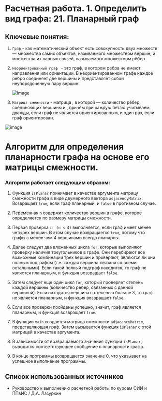 # Расчетная работа. 1. Определить вид графа: 21. Планарный граф
## Ключевые понятия:
1. `Граф` - как математический объект есть совокупность двух множеств — множества самих объектов, называемого множеством вершин, и множества их парных связей, называемого множеством рёбер.
2. `Неориентриванный граф ` - это граф, в котором ребра не имеют направления или ориентации. В неориентированном графе каждое ребро соединяет две вершины и представляет собой неупорядоченную пару вершин.

   ![image](https://github.com/iis-32170x/RPIIS/assets/149104399/b16510f7-555e-4bbb-b6e8-39ddb578b616)

  
3. `Матрица смежности` - матрица , в которой — количество рёбер, соединяющих вершины и , причём при каждую петлю учитываем дважды, если граф не является ориентированным, и один раз, если граф ориентирован.

 ![image](https://github.com/iis-32170x/RPIIS/assets/149104399/ab980da8-12a3-4da4-878a-318aed731321)



# Aлгоритм для определения планарности графа на основе его матрицы смежности.

### Алгоритм работает следующим образом:

1. Функция `isPlanar` принимает в качестве аргумента матрицу смежности графа в виде двумерного вектора `adjacencyMatrix`. Возвращает `true`, если граф планарный, и `false` в противном случае.



2. Переменная `n` содержит количество вершин в графе, которое определяется по размеру матрицы смежности.

3. Первая проверка `if (n < 4)` выполняется, если граф имеет менее четырех вершин. В этом случае возвращается `true`, потому что графы с менее чем 4 вершинами всегда планарны.

4. Далее следует два вложенных цикла `for`, которые выполняют проверку наличия треугольников в графе. Они перебирают все возможные комбинации трех вершин и проверяют, являются ли они полным подграфом (т.е. каждая вершина связана со всеми остальными). Если такой полный подграф находится, то граф не является планарным, и функция возвращает `false`.

5. Затем следует еще один цикл `for`, который проверяет степень каждой вершины (количество ребер, связанных с данной вершиной). Если находится вершина с степенью больше 3, то граф не является планарным, и функция возвращает `false`.

6. Если все проверки пройдены успешно, значит, граф является планарным, и функция возвращает `true`.

7. В функции `main` создается матрица смежности `adjacencyMatrix`, представляющая граф. Затем вызывается функция `isPlanar` с этой матрицей в качестве аргумента.

8. В зависимости от возвращаемого значения функции `isPlanar`, выводится соответствующее сообщение о планарности графа.

9. В конце программы возвращается значение 0, что указывает на успешное выполнение программы.

## Список использованных источников

- Руководство к выполнению расчетной работы по курсам ОИИ и ППвИС / Д.А. Лазуркин
